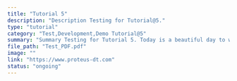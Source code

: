 ```yaml
---
title: "Tutorial 5"
description: "Description Testing for Tutorial@5."
type: "tutorial"
category: "Test,Development,Demo Tutorial@5"
summary: "Summary Testing for Tutorial 5. Today is a beautiful day to work. Current location: Razer SEA HQ @One North. It is in the South of Singapore"
file_path: "Test_PDF.pdf"
image: ""
link: "https://www.proteus-dt.com"
status: "ongoing"
---
```

 